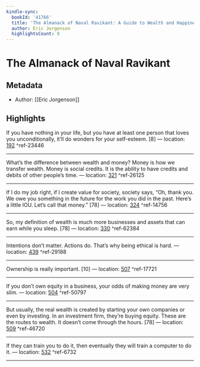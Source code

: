 ```yaml
---
kindle-sync:
  bookId: '41766'
  title: 'The Almanack of Naval Ravikant: A Guide to Wealth and Happiness'
  author: Eric Jorgenson
  highlightsCount: 9
---
```

# The Almanack of Naval Ravikant
## Metadata
* Author: [[Eric Jorgenson]]

## Highlights
If you have nothing in your life, but you have at least one person that loves you unconditionally, it’ll do wonders for your self-esteem. [8] — location: [192]() ^ref-23446

---
What’s the difference between wealth and money? Money is how we transfer wealth. Money is social credits. It is the ability to have credits and debits of other people’s time. — location: [321]() ^ref-26125

---
If I do my job right, if I create value for society, society says, “Oh, thank you. We owe you something in the future for the work you did in the past. Here’s a little IOU. Let’s call that money.” [78] — location: [324]() ^ref-14756

---
So, my definition of wealth is much more businesses and assets that can earn while you sleep. [78] — location: [330]() ^ref-62384

---
Intentions don’t matter. Actions do. That’s why being ethical is hard. — location: [439]() ^ref-29188

---
Ownership is really important. [10] — location: [507]() ^ref-17721

---
If you don’t own equity in a business, your odds of making money are very slim. — location: [504]() ^ref-50797

---
But usually, the real wealth is created by starting your own companies or even by investing. In an investment firm, they’re buying equity. These are the routes to wealth. It doesn’t come through the hours. [78] — location: [509]() ^ref-46720

---
If they can train you to do it, then eventually they will train a computer to do it. — location: [532]() ^ref-6732

---
